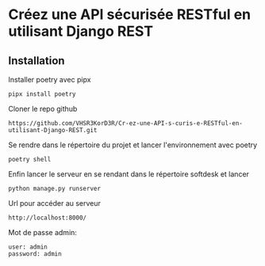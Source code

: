 # Créez une API sécurisée RESTful en utilisant Django REST

## Installation

Installer poetry avec pipx

```pipx install poetry```

Cloner le repo github

```https://github.com/VHSR3KorD3R/Cr-ez-une-API-s-curis-e-RESTful-en-utilisant-Django-REST.git```

Se rendre dans le répertoire du projet et lancer l'environnement avec poetry

```poetry shell```

Enfin lancer le serveur en se rendant dans le répertoire softdesk et lancer

```python manage.py runserver```

Url pour accéder au serveur

```http://localhost:8000/```

Mot de passe admin:

```
user: admin
password: admin
```
